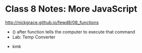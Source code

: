 # Class 8 Notes: More JavaScript

http://nickgrace.github.io/fewd8/08_functions

- () after function tells the computer to execute that command
- Lab: Temp Converter

* kmk

